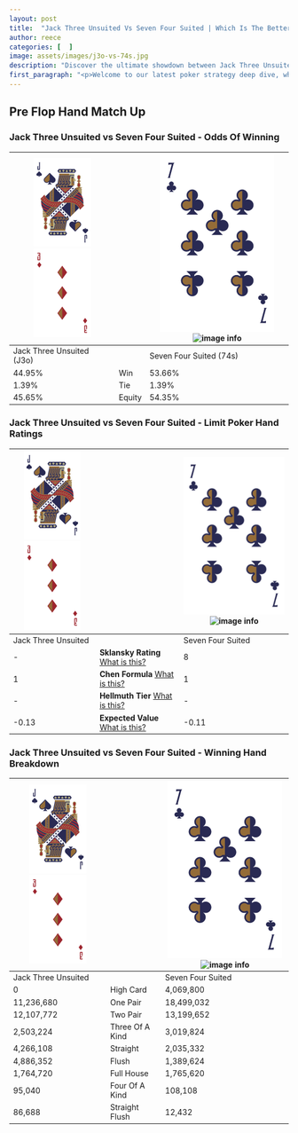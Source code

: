 ```yaml
---
layout: post
title:  "Jack Three Unsuited Vs Seven Four Suited | Which Is The Better Hand In Poker? A Complete Guide"
author: reece
categories: [  ]
image: assets/images/j3o-vs-74s.jpg
description: "Discover the ultimate showdown between Jack Three Unsuited and Seven Four Suited in poker! Uncover the odds, strategies, and scenarios where one hand triumphs over the other. Get ready to up your poker game with this thrilling analysis."
first_paragraph: "<p>Welcome to our latest poker strategy deep dive, where we're pitting two distinct hands against each other in a high-stakes showdown: Jack Three Unsuited vs Seven Four Suited.</p><p>In the dynamic world of poker, every decision counts, and knowing which hand holds the upper hand is key to your success at the table.</p><p>In this article, we'll dissect these two hands, explore the scenarios where one dominates the other, and equip you with the knowledge to make strategic choices that can tip the odds in your favor.</p><p>Get ready to unravel the intriguing dynamics of these poker hands and elevate your game to new heights.</p>"
---
```




[comment]: # (sp0)

## Pre Flop Hand Match Up

<div class="table hand-ratings" markdown="1"> 



### Jack Three Unsuited vs Seven Four Suited - Odds Of Winning


    
| ![image info](assets/images/hand1/J.png) ![image info](assets/images/hand1/3o.png) |  | ![image info](assets/images/hand2/7.png) ![image info](assets/images/hand2/4s.png) |
| -------- | -------- | -------- |
| Jack Three Unsuited (J3o) |  | Seven Four Suited (74s) |
| 44.95% | Win | 53.66% |
| 1.39% | Tie | 1.39% |
| 45.65% | Equity | 54.35% |




[comment]: # (sp1)



### Jack Three Unsuited vs Seven Four Suited - Limit Poker Hand Ratings


    
| ![image info](assets/images/hand1/J.png) ![image info](assets/images/hand1/3o.png) |  | ![image info](assets/images/hand2/7.png) ![image info](assets/images/hand2/4s.png) |
| -------- | -------- | -------- |
| Jack Three Unsuited |  | Seven Four Suited |
| - | **Sklansky Rating** [What is this?](/sklansky-rating-explained) | 8 |
| 1 | **Chen Formula** [What is this?](/chen-formula-explained) | 1 |
| - | **Hellmuth Tier** [What is this?](/Hellmuth-tier-explained) | - |
| -0.13 | **Expected Value** [What is this?](/expected-value-explained) | -0.11 |




[comment]: # (sp2)



### Jack Three Unsuited vs Seven Four Suited - Winning Hand Breakdown


    
| ![image info](assets/images/hand1/J.png) ![image info](assets/images/hand1/3o.png) |  | ![image info](assets/images/hand2/7.png) ![image info](assets/images/hand2/4s.png) |
| -------- | -------- | -------- |
| Jack Three Unsuited |  | Seven Four Suited |
| 0 | High Card | 4,069,800 |
| 11,236,680 | One Pair | 18,499,032 |
| 12,107,772 | Two Pair | 13,199,652 |
| 2,503,224 | Three Of A Kind | 3,019,824 |
| 4,266,108 | Straight | 2,035,332 |
| 4,886,352 | Flush | 1,389,624 |
| 1,764,720 | Full House | 1,765,620 |
| 95,040 | Four Of A Kind | 108,108 |
| 86,688 | Straight Flush | 12,432 |




[comment]: # (sp3)



</div>

[comment]: # (sp4)



[comment]: # (sp5)


